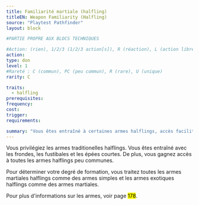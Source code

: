 ```yaml
---
title: Familiarité martiale (halfling)
titleEN: Weapon Familiarity (Halfling)
source: "Playtest Pathfinder"
layout: block

#PARTIE PROPRE AUX BLOCS TECHNIQUES

#Action: (rien), 1/2/3 (1/2/3 action[s]), R (réaction), L (action libre)
action: 
type: don
level: 1
#Rareté : C (commun), PC (peu commun), R (rare), U (unique)
rarity: C

traits:
  - halfling
prerequisites: 
frequency:
cost:
trigger:
requirements:

summary: "Vous êtes entraîné à certaines armes halflings, accès facilité aux autres armes halflings."
---
```


Vous privilégiez les armes traditionelles halflings. Vous êtes entraîné avec les frondes, les fustibales et les épées courtes. De plus, vous gagnez accès à toutes les armes halflings peu communes. 

Pour déterminer votre degré de formation, vous traitez toutes les armes martiales halflings comme des armes simples et les armes exotiques halflings comme des armes martiales.

Pour plus d'informations sur les armes, voir page <mark>178</mark>.